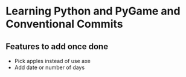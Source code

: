 # Learning Python and PyGame and Conventional Commits

## Features to add once done
- Pick apples instead of use axe
- Add date or number of days
